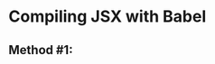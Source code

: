# Compiling JSX with Babel

## Method #1: <script>

```html
<script src="https://unpkg.com/@babel/standalone@7/babel.min.js"></script>
<script type="text/babel">
const element = (
    <div className="container">
        <h1>Hell O'world!</h1>
    </div>
)
ReactDOM.render(element, document.getElementById('container'))
```

## Method #2: Command line

Install core Babel library and CLI in the local project directory
> $ npm install --save-dev @babel/core @babel/cli

Check for installation
> $ node_modules/.bin/babel --version
> $ npx babel --version

Install preset that provides transform operations
> $ npm install --save-dev @babel/preset-react

Compile jsx from `src` dir to js in `public` dir
> $ npx babel src --presets @babel/react --out-dir public

# Set up preset-env with .babelrc

Allows use of latest Js while polyfilling for environments that may not support

1. Install preset to project modules
> $ npm install --save-dev @babel/preset-env

2. Compose .babelrc and put into binary files dir
The following will also use preset-react to compile JSX!
```json
{
    "presets": [
        [
            "@babel/preset-env",
            {
                "targets": {
                    "ie": "11",
                    "edge": "15",
                    "safari": "10",
                    "firefox": "50",
                    "chrome": "49"
                }
            }
        ],
        "@babel/preset-react"
    ]
}
```

3. Compile
> $ npx babel src --out-dir public
